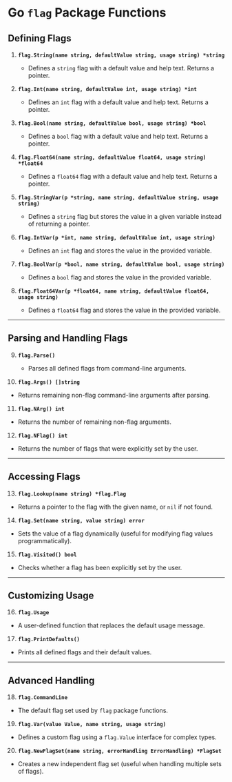 # Go `flag` Package Functions

## **Defining Flags**
1. **`flag.String(name string, defaultValue string, usage string) *string`**  
   - Defines a `string` flag with a default value and help text. Returns a pointer.

2. **`flag.Int(name string, defaultValue int, usage string) *int`**  
   - Defines an `int` flag with a default value and help text. Returns a pointer.

3. **`flag.Bool(name string, defaultValue bool, usage string) *bool`**  
   - Defines a `bool` flag with a default value and help text. Returns a pointer.

4. **`flag.Float64(name string, defaultValue float64, usage string) *float64`**  
   - Defines a `float64` flag with a default value and help text. Returns a pointer.

5. **`flag.StringVar(p *string, name string, defaultValue string, usage string)`**  
   - Defines a `string` flag but stores the value in a given variable instead of returning a pointer.

6. **`flag.IntVar(p *int, name string, defaultValue int, usage string)`**  
   - Defines an `int` flag and stores the value in the provided variable.

7. **`flag.BoolVar(p *bool, name string, defaultValue bool, usage string)`**  
   - Defines a `bool` flag and stores the value in the provided variable.

8. **`flag.Float64Var(p *float64, name string, defaultValue float64, usage string)`**  
   - Defines a `float64` flag and stores the value in the provided variable.

---

## **Parsing and Handling Flags**
9. **`flag.Parse()`**  
   - Parses all defined flags from command-line arguments.

10. **`flag.Args() []string`**  
   - Returns remaining non-flag command-line arguments after parsing.

11. **`flag.NArg() int`**  
   - Returns the number of remaining non-flag arguments.

12. **`flag.NFlag() int`**  
   - Returns the number of flags that were explicitly set by the user.

---

## **Accessing Flags**
13. **`flag.Lookup(name string) *flag.Flag`**  
   - Returns a pointer to the flag with the given name, or `nil` if not found.

14. **`flag.Set(name string, value string) error`**  
   - Sets the value of a flag dynamically (useful for modifying flag values programmatically).

15. **`flag.Visited() bool`**  
   - Checks whether a flag has been explicitly set by the user.

---

## **Customizing Usage**
16. **`flag.Usage`**  
   - A user-defined function that replaces the default usage message.

17. **`flag.PrintDefaults()`**  
   - Prints all defined flags and their default values.

---

## **Advanced Handling**
18. **`flag.CommandLine`**  
   - The default flag set used by `flag` package functions.

19. **`flag.Var(value Value, name string, usage string)`**  
   - Defines a custom flag using a `flag.Value` interface for complex types.

20. **`flag.NewFlagSet(name string, errorHandling ErrorHandling) *FlagSet`**  
   - Creates a new independent flag set (useful when handling multiple sets of flags).
